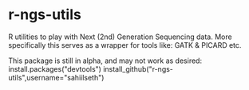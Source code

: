 r-ngs-utils
===========

R utilities to play with Next (2nd) Generation Sequencing data. More specifically this serves as a wrapper for tools like: GATK &amp; PICARD etc.


This package is still in alpha, and may not work as desired:
install.packages("devtools")
install_github("r-ngs-utils",username="sahiilseth")
